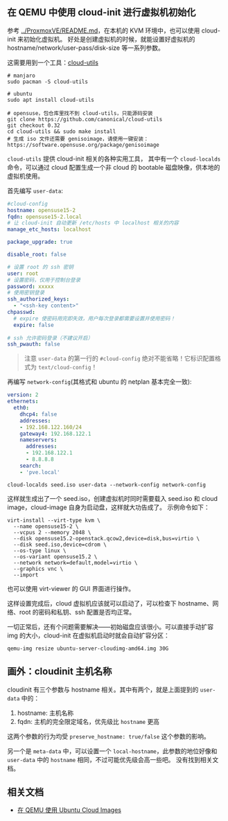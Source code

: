 在 QEMU 中使用 cloud-init 进行虚拟机初始化
---

参考 [../ProxmoxVE/README.md](../ProxmoxVE/README.md)，在本机的 KVM 环境中，也可以使用 cloud-init 来初始化虚拟机。
好处是创建虚拟机的时候，就能设置好虚拟机的 hostname/network/user-pass/disk-size 等一系列参数。

这需要用到一个工具：[cloud-utils](https://github.com/canonical/cloud-utils)

```shell
# manjaro
sudo pacman -S cloud-utils

# ubuntu
sudo apt install cloud-utils

# opensuse，包仓库里找不到 cloud-utils，只能源码安装
git clone https://github.com/canonical/cloud-utils
git checkout 0.32
cd cloud-utils && sudo make install
# 生成 iso 文件还需要 genisoimage，请使用一键安装：https://software.opensuse.org/package/genisoimage
```

`cloud-utils` 提供 cloud-init 相关的各种实用工具，
其中有一个 `cloud-localds` 命令，可以通过 cloud 配置生成一个非 cloud 的 bootable 磁盘映像，供本地的虚拟机使用。

首先编写 `user-data`:


```yaml
#cloud-config
hostname: opensuse15-2
fqdn: opensuse15-2.local  
# 让 cloud-init 自动更新 /etc/hosts 中 localhost 相关的内容
manage_etc_hosts: localhost

package_upgrade: true

disable_root: false

# 设置 root 的 ssh 密钥
user: root
# 设置密码，仅用于控制台登录
password: xxxxx
# 使用密钥登录
ssh_authorized_keys:
  - "<ssh-key content>"
chpasswd:
  # expire 使密码用完即失效，用户每次登录都需要设置并使用密码！
  expire: false
  
# ssh 允许密码登录（不建议开启）
ssh_pwauth: false
```

>注意 `user-data` 的第一行的 `#cloud-config` 绝对不能省略！它标识配置格式为 `text/cloud-config`！

再编写 `network-config`(其格式和 ubuntu 的 netplan 基本完全一致):

```yaml
version: 2
ethernets:
  eth0:
    dhcp4: false
    addresses: 
    - 192.168.122.160/24
    gateway4: 192.168.122.1
    nameservers:
      addresses:
      - 192.168.122.1
      - 8.8.8.8
    search:
    - 'pve.local'
```

```shell
cloud-localds seed.iso user-data --network-config network-config
```

这样就生成出了一个 seed.iso，创建虚拟机时同时需要载入 seed.iso 和 cloud image，cloud-image 自身为启动盘，这样就大功告成了。
示例命令如下：

```shell
virt-install --virt-type kvm \
  --name opensuse15-2 \
  --vcpus 2 --memory 2048 \
  --disk opensuse15.2-openstack.qcow2,device=disk,bus=virtio \
  --disk seed.iso,device=cdrom \
  --os-type linux \
  --os-variant opensuse15.2 \
  --network network=default,model=virtio \
  --graphics vnc \
  --import
```

也可以使用 virt-viewer 的 GUI 界面进行操作。

这样设置完成后，cloud 虚拟机应该就可以启动了，可以检查下 hostname、网络、root 的密码和私钥、ssh 配置是否均正常。

一切正常后，还有个问题需要解决——初始磁盘应该很小。可以直接手动扩容 img 的大小，cloud-init 在虚拟机启动时就会自动扩容分区：

```shell
qemu-img resize ubuntu-server-cloudimg-amd64.img 30G
```

## 画外：cloudinit 主机名称

cloudinit 有三个参数与 hostname 相关。其中有两个，就是上面提到的 `user-data` 中的：
1. hostname: 主机名称
2. fqdn: 主机的完全限定域名，优先级比 `hostname` 更高

这两个参数的行为均受 `preserve_hostname: true/false` 这个参数的影响。

另一个是 `meta-data` 中，可以设置一个 `local-hostname`，此参数的地位好像和 `user-data` 中的 `hostname` 相同，不过可能优先级会高一些吧。
没有找到相关文档。

## 相关文档

- [在 QEMU 使用 Ubuntu Cloud Images](https://vrabe.tw/blog/use-ubuntu-cloud-images-with-qemu/)

